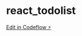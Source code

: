 # react_todolist

[Edit in Codeflow ⚡️](https://stackblitz.com/~/github.com/satyakeeray/react_todolist)